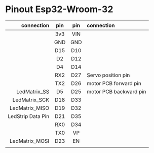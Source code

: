 Pinout Esp32-Wroom-32
======

| connection | pin | pin  |       connection       |
| ---: | :------: | :-------: | :----------- |
|      |   3v3    |    VIN    |              |
|      |   GND    |    GND    |              |
|      |   D15    |    D10    |              |
|      |    D2    |    D12    |       |
|      |    D4    |    D14    |      |
|      |   RX2    |    D27    | Servo position pin |
|      |   TX2    |    D26    | motor PCB forward pin |
| LedMatrix_SS |    D5    |    D25    | motor PCB backward pin |
| LedMatrix_SCK |   D18    |    D33    |              |
| LedMatrix_MISO |   D19    |    D32    |              |
| LedStrip Data Pin |   D21    |    D35    |              |
|      |   RX0    |    D34    |              |
|      |   TX0    |    VP     |              |
| LedMatrix_MOSI |   D23    |    EN     |              |
|      |          |           |              |

